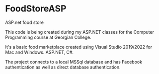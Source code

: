 # FoodStoreASP
ASP.net food store


This code is being created during my ASP.NET classes for the Computer Programming course at Georgian College.

It's a basic food marketplace created using Visual Studio 2019/2022 for Mac and Windows. ASP.NET, C#.

The project connects to a local MSSql database and has Facebook authentication as well as direct database authentication.

